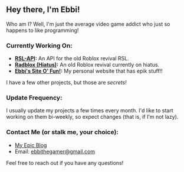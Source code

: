 ## Hey there, I'm Ebbi!

Who am I? Well, I'm just the average video game addict who just so happens to like programming!

### Currently Working On:

- **[RSL-API](https://github.com/ebbithegamer/RSL-API):** An API for the old Roblox revival RSL.
- **[Radblox (Hiatus)](https://radbloxx.000webhostapp.com):** An old Roblox revival currently on hiatus.
- **[Ebbi's Site O' Fun!](https://ebbiisback.neocities.org):** My personal website that has epik stuff!!

I have a few other projects, but those are *secrets*!

### Update Frequency:

I usually update my projects a few times every month. I'd like to start working on them bi-weekly, so expect changes (that is, if I'm not lazy).

### Contact Me (or stalk me, your choice):

- [My Epic Blog](https://ebbiisback.tumblr.com/)
- Email: ebbithegamer@gmail.com

Feel free to reach out if you have any questions!
